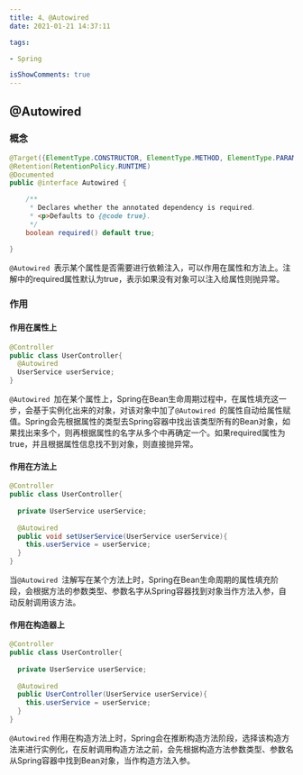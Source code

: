 ```yaml
---
title: 4、@Autowired
date: 2021-01-21 14:37:11

tags:

- Spring

isShowComments: true
---
```


## @Autowired

### 概念

```java
@Target({ElementType.CONSTRUCTOR, ElementType.METHOD, ElementType.PARAMETER, ElementType.FIELD, ElementType.ANNOTATION_TYPE})
@Retention(RetentionPolicy.RUNTIME)
@Documented
public @interface Autowired {

	/**
	 * Declares whether the annotated dependency is required.
	 * <p>Defaults to {@code true}.
	 */
	boolean required() default true;

}
```

`@Autowired `表示某个属性是否需要进行依赖注入，可以作用在属性和方法上。注解中的required属性默认为true，表示如果没有对象可以注入给属性则抛异常。

### 作用

#### 作用在属性上

```java
@Controller
public class UserController{
  @Autowired
  UserService userService;
}
```

`@Autowired `加在某个属性上，Spring在Bean生命周期过程中，在属性填充这一步，会基于实例化出来的对象，对该对象中加了`@Autowired `的属性自动给属性赋值。Spring会先根据属性的类型去Spring容器中找出该类型所有的Bean对象，如果找出来多个，则再根据属性的名字从多个中再确定一个。如果required属性为true，并且根据属性信息找不到对象，则直接抛异常。

#### 作用在方法上

```java
@Controller
public class UserController{
  
  private UserService userService;
  
  @Autowired
  public void setUserService(UserService userService){
    this.userService = userService;
  }
}
```

当`@Autowired `注解写在某个方法上时，Spring在Bean生命周期的属性填充阶段，会根据方法的参数类型、参数名字从Spring容器找到对象当作方法入参，自动反射调用该方法。

#### 作用在构造器上

```java
@Controller
public class UserController{
  
  private UserService userService;
  
  @Autowired
  public UserController(UserService userService){
    this.userService = userService;
  }
}
```

`@Autowired` 作用在构造方法上时，Spring会在推断构造方法阶段，选择该构造方法来进行实例化，在反射调用构造方法之前，会先根据构造方法参数类型、参数名从Spring容器中找到Bean对象，当作构造方法入参。
